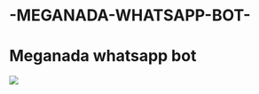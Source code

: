 # -MEGANADA-WHATSAPP-BOT-
<h1>Meganada whatsapp bot</h1>
<img src=https://te.legra.ph/file/7af1b5ede2e02cf2af4c6.jpg">
